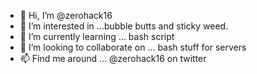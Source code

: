 - 👋 Hi, I’m @zerohack16
- 👀 I’m interested in ...bubble butts and sticky weed.
- 🌱 I’m currently learning ... bash script
- 💞️ I’m looking to collaborate on ... bash stuff for servers
- 📫 Find me around ... @zerohack16 on twitter

<!---
zerohack16/zerohack16 is a ✨ special ✨ repository because its `README.md` (this file) appears on your GitHub profile.
You can click the Preview link to take a look at your changes.
--->
